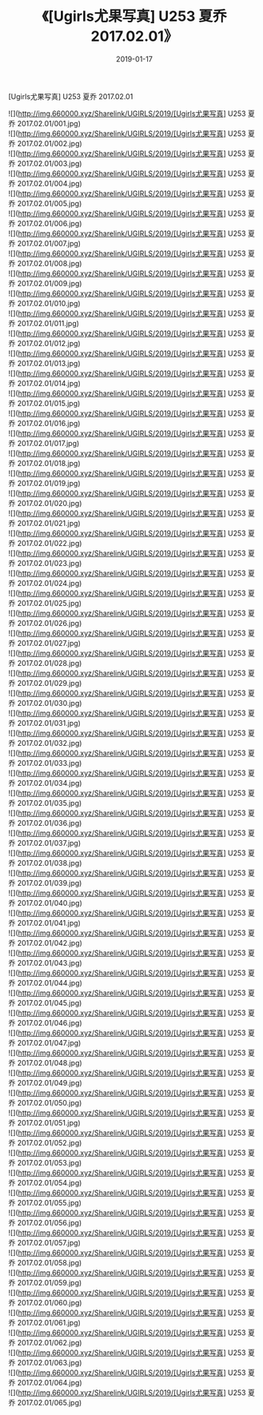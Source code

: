 ﻿---
layout: post
title:  《[Ugirls尤果写真] U253 夏乔 2017.02.01》
date:   2019-01-17
img: http://img.660000.xyz/Sharelink/UGIRLS/2019/[Ugirls尤果写真] U253 夏乔 2017.02.01/000.jpg
categories: [美女, 清纯, 唯美]
---

[Ugirls尤果写真] U253 夏乔 2017.02.01

 ![](http://img.660000.xyz/Sharelink/UGIRLS/2019/[Ugirls尤果写真] U253 夏乔 2017.02.01/001.jpg) <br>![](http://img.660000.xyz/Sharelink/UGIRLS/2019/[Ugirls尤果写真] U253 夏乔 2017.02.01/002.jpg) <br>![](http://img.660000.xyz/Sharelink/UGIRLS/2019/[Ugirls尤果写真] U253 夏乔 2017.02.01/003.jpg) <br>![](http://img.660000.xyz/Sharelink/UGIRLS/2019/[Ugirls尤果写真] U253 夏乔 2017.02.01/004.jpg) <br>![](http://img.660000.xyz/Sharelink/UGIRLS/2019/[Ugirls尤果写真] U253 夏乔 2017.02.01/005.jpg) <br>![](http://img.660000.xyz/Sharelink/UGIRLS/2019/[Ugirls尤果写真] U253 夏乔 2017.02.01/006.jpg) <br>![](http://img.660000.xyz/Sharelink/UGIRLS/2019/[Ugirls尤果写真] U253 夏乔 2017.02.01/007.jpg) <br>![](http://img.660000.xyz/Sharelink/UGIRLS/2019/[Ugirls尤果写真] U253 夏乔 2017.02.01/008.jpg) <br>![](http://img.660000.xyz/Sharelink/UGIRLS/2019/[Ugirls尤果写真] U253 夏乔 2017.02.01/009.jpg) <br>![](http://img.660000.xyz/Sharelink/UGIRLS/2019/[Ugirls尤果写真] U253 夏乔 2017.02.01/010.jpg) <br>![](http://img.660000.xyz/Sharelink/UGIRLS/2019/[Ugirls尤果写真] U253 夏乔 2017.02.01/011.jpg) <br>![](http://img.660000.xyz/Sharelink/UGIRLS/2019/[Ugirls尤果写真] U253 夏乔 2017.02.01/012.jpg) <br>![](http://img.660000.xyz/Sharelink/UGIRLS/2019/[Ugirls尤果写真] U253 夏乔 2017.02.01/013.jpg) <br>![](http://img.660000.xyz/Sharelink/UGIRLS/2019/[Ugirls尤果写真] U253 夏乔 2017.02.01/014.jpg) <br>![](http://img.660000.xyz/Sharelink/UGIRLS/2019/[Ugirls尤果写真] U253 夏乔 2017.02.01/015.jpg) <br>![](http://img.660000.xyz/Sharelink/UGIRLS/2019/[Ugirls尤果写真] U253 夏乔 2017.02.01/016.jpg) <br>![](http://img.660000.xyz/Sharelink/UGIRLS/2019/[Ugirls尤果写真] U253 夏乔 2017.02.01/017.jpg) <br>![](http://img.660000.xyz/Sharelink/UGIRLS/2019/[Ugirls尤果写真] U253 夏乔 2017.02.01/018.jpg) <br>![](http://img.660000.xyz/Sharelink/UGIRLS/2019/[Ugirls尤果写真] U253 夏乔 2017.02.01/019.jpg) <br>![](http://img.660000.xyz/Sharelink/UGIRLS/2019/[Ugirls尤果写真] U253 夏乔 2017.02.01/020.jpg) <br>![](http://img.660000.xyz/Sharelink/UGIRLS/2019/[Ugirls尤果写真] U253 夏乔 2017.02.01/021.jpg) <br>![](http://img.660000.xyz/Sharelink/UGIRLS/2019/[Ugirls尤果写真] U253 夏乔 2017.02.01/022.jpg) <br>![](http://img.660000.xyz/Sharelink/UGIRLS/2019/[Ugirls尤果写真] U253 夏乔 2017.02.01/023.jpg) <br>![](http://img.660000.xyz/Sharelink/UGIRLS/2019/[Ugirls尤果写真] U253 夏乔 2017.02.01/024.jpg) <br>![](http://img.660000.xyz/Sharelink/UGIRLS/2019/[Ugirls尤果写真] U253 夏乔 2017.02.01/025.jpg) <br>![](http://img.660000.xyz/Sharelink/UGIRLS/2019/[Ugirls尤果写真] U253 夏乔 2017.02.01/026.jpg) <br>![](http://img.660000.xyz/Sharelink/UGIRLS/2019/[Ugirls尤果写真] U253 夏乔 2017.02.01/027.jpg) <br>![](http://img.660000.xyz/Sharelink/UGIRLS/2019/[Ugirls尤果写真] U253 夏乔 2017.02.01/028.jpg) <br>![](http://img.660000.xyz/Sharelink/UGIRLS/2019/[Ugirls尤果写真] U253 夏乔 2017.02.01/029.jpg) <br>![](http://img.660000.xyz/Sharelink/UGIRLS/2019/[Ugirls尤果写真] U253 夏乔 2017.02.01/030.jpg) <br>![](http://img.660000.xyz/Sharelink/UGIRLS/2019/[Ugirls尤果写真] U253 夏乔 2017.02.01/031.jpg) <br>![](http://img.660000.xyz/Sharelink/UGIRLS/2019/[Ugirls尤果写真] U253 夏乔 2017.02.01/032.jpg) <br>![](http://img.660000.xyz/Sharelink/UGIRLS/2019/[Ugirls尤果写真] U253 夏乔 2017.02.01/033.jpg) <br>![](http://img.660000.xyz/Sharelink/UGIRLS/2019/[Ugirls尤果写真] U253 夏乔 2017.02.01/034.jpg) <br>![](http://img.660000.xyz/Sharelink/UGIRLS/2019/[Ugirls尤果写真] U253 夏乔 2017.02.01/035.jpg) <br>![](http://img.660000.xyz/Sharelink/UGIRLS/2019/[Ugirls尤果写真] U253 夏乔 2017.02.01/036.jpg) <br>![](http://img.660000.xyz/Sharelink/UGIRLS/2019/[Ugirls尤果写真] U253 夏乔 2017.02.01/037.jpg) <br>![](http://img.660000.xyz/Sharelink/UGIRLS/2019/[Ugirls尤果写真] U253 夏乔 2017.02.01/038.jpg) <br>![](http://img.660000.xyz/Sharelink/UGIRLS/2019/[Ugirls尤果写真] U253 夏乔 2017.02.01/039.jpg) <br>![](http://img.660000.xyz/Sharelink/UGIRLS/2019/[Ugirls尤果写真] U253 夏乔 2017.02.01/040.jpg) <br>![](http://img.660000.xyz/Sharelink/UGIRLS/2019/[Ugirls尤果写真] U253 夏乔 2017.02.01/041.jpg) <br>![](http://img.660000.xyz/Sharelink/UGIRLS/2019/[Ugirls尤果写真] U253 夏乔 2017.02.01/042.jpg) <br>![](http://img.660000.xyz/Sharelink/UGIRLS/2019/[Ugirls尤果写真] U253 夏乔 2017.02.01/043.jpg) <br>![](http://img.660000.xyz/Sharelink/UGIRLS/2019/[Ugirls尤果写真] U253 夏乔 2017.02.01/044.jpg) <br>![](http://img.660000.xyz/Sharelink/UGIRLS/2019/[Ugirls尤果写真] U253 夏乔 2017.02.01/045.jpg) <br>![](http://img.660000.xyz/Sharelink/UGIRLS/2019/[Ugirls尤果写真] U253 夏乔 2017.02.01/046.jpg) <br>![](http://img.660000.xyz/Sharelink/UGIRLS/2019/[Ugirls尤果写真] U253 夏乔 2017.02.01/047.jpg) <br>![](http://img.660000.xyz/Sharelink/UGIRLS/2019/[Ugirls尤果写真] U253 夏乔 2017.02.01/048.jpg) <br>![](http://img.660000.xyz/Sharelink/UGIRLS/2019/[Ugirls尤果写真] U253 夏乔 2017.02.01/049.jpg) <br>![](http://img.660000.xyz/Sharelink/UGIRLS/2019/[Ugirls尤果写真] U253 夏乔 2017.02.01/050.jpg) <br>![](http://img.660000.xyz/Sharelink/UGIRLS/2019/[Ugirls尤果写真] U253 夏乔 2017.02.01/051.jpg) <br>![](http://img.660000.xyz/Sharelink/UGIRLS/2019/[Ugirls尤果写真] U253 夏乔 2017.02.01/052.jpg) <br>![](http://img.660000.xyz/Sharelink/UGIRLS/2019/[Ugirls尤果写真] U253 夏乔 2017.02.01/053.jpg) <br>![](http://img.660000.xyz/Sharelink/UGIRLS/2019/[Ugirls尤果写真] U253 夏乔 2017.02.01/054.jpg) <br>![](http://img.660000.xyz/Sharelink/UGIRLS/2019/[Ugirls尤果写真] U253 夏乔 2017.02.01/055.jpg) <br>![](http://img.660000.xyz/Sharelink/UGIRLS/2019/[Ugirls尤果写真] U253 夏乔 2017.02.01/056.jpg) <br>![](http://img.660000.xyz/Sharelink/UGIRLS/2019/[Ugirls尤果写真] U253 夏乔 2017.02.01/057.jpg) <br>![](http://img.660000.xyz/Sharelink/UGIRLS/2019/[Ugirls尤果写真] U253 夏乔 2017.02.01/058.jpg) <br>![](http://img.660000.xyz/Sharelink/UGIRLS/2019/[Ugirls尤果写真] U253 夏乔 2017.02.01/059.jpg) <br>![](http://img.660000.xyz/Sharelink/UGIRLS/2019/[Ugirls尤果写真] U253 夏乔 2017.02.01/060.jpg) <br>![](http://img.660000.xyz/Sharelink/UGIRLS/2019/[Ugirls尤果写真] U253 夏乔 2017.02.01/061.jpg) <br>![](http://img.660000.xyz/Sharelink/UGIRLS/2019/[Ugirls尤果写真] U253 夏乔 2017.02.01/062.jpg) <br>![](http://img.660000.xyz/Sharelink/UGIRLS/2019/[Ugirls尤果写真] U253 夏乔 2017.02.01/063.jpg) <br>![](http://img.660000.xyz/Sharelink/UGIRLS/2019/[Ugirls尤果写真] U253 夏乔 2017.02.01/064.jpg) <br>![](http://img.660000.xyz/Sharelink/UGIRLS/2019/[Ugirls尤果写真] U253 夏乔 2017.02.01/065.jpg) <br>